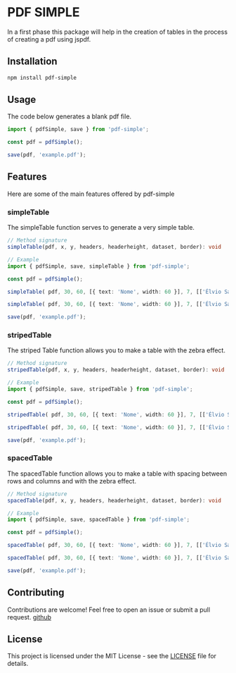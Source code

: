 # PDF SIMPLE

In a first phase this package will help in the creation of tables in the process of creating a pdf using jspdf.

## Installation

```bash
npm install pdf-simple
```

## Usage

The code below generates a blank pdf file.

```typescript
import { pdfSimple, save } from 'pdf-simple';

const pdf = pdfSimple();

save(pdf, 'example.pdf');
```

## Features

Here are some of the main features offered by pdf-simple

### simpleTable

The simpleTable function serves to generate a very simple table.

```typescript
// Method signature
simpleTable(pdf, x, y, headers, headerheight, dataset, border): void
```

```typescript
// Example
import { pdfSimple, save, simpleTable } from 'pdf-simple';

const pdf = pdfSimple();

simpleTable( pdf, 30, 60, [{ text: 'Nome', width: 60 }], 7, [['Élvio Sadoc da Silva e Sousa']]); // borderless

simpleTable( pdf, 30, 60, [{ text: 'Nome', width: 60 }], 7, [['Élvio Sadoc da Silva e Sousa']], true); // with borde

save(pdf, 'example.pdf'); 
```

### stripedTable

The striped Table function allows you to make a table with the zebra effect.

```typescript
// Method signature
stripedTable(pdf, x, y, headers, headerheight, dataset, border): void
```

```typescript
// Example
import { pdfSimple, save, stripedTable } from 'pdf-simple';

const pdf = pdfSimple();

stripedTable( pdf, 30, 60, [{ text: 'Nome', width: 60 }], 7, [['Élvio Sadoc da Silva e Sousa']]); // borderless

stripedTable( pdf, 30, 60, [{ text: 'Nome', width: 60 }], 7, [['Élvio Sadoc da Silva e Sousa']], true); // with borde

save(pdf, 'example.pdf'); 
```

### spacedTable

The spacedTable function allows you to make a table with spacing between rows and columns and with the zebra effect.

```typescript
// Method signature
spacedTable(pdf, x, y, headers, headerheight, dataset, border): void
```

```typescript
// Example
import { pdfSimple, save, spacedTable } from 'pdf-simple';

const pdf = pdfSimple();

spacedTable( pdf, 30, 60, [{ text: 'Nome', width: 60 }], 7, [['Élvio Sadoc da Silva e Sousa']]); // borderless

spacedTable( pdf, 30, 60, [{ text: 'Nome', width: 60 }], 7, [['Élvio Sadoc da Silva e Sousa']], true); // with borde

save(pdf, 'example.pdf'); 
```

## Contributing

Contributions are welcome! Feel free to open an issue or submit a pull request. [github](https://github.com/ManuelismoXp/pdf-simple)


## License

This project is licensed under the MIT License - see the [LICENSE](https://opensource.org/license/mit/) file for details.